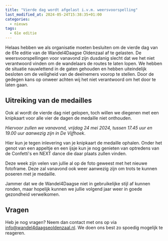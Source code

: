 ```yaml
---
title: "Vierde dag wordt afgelast i.v.m. weersvoorspelling"
last_modified_at: 2024-05-24T15:38:35+01:00
categories:
  - nieuws
tags:
  - 61e editie
---
```


Helaas hebben we als organisatie moeten besluiten om de vierde dag van de 61e editie van de Wandel4Daagse Oldenzaal af te gelasten. De weersvoorspellingen voor vanavond zijn dusdanig slecht dat we het niet verantwoord vinden om de wandelaars de routes te laten lopen. We hebben de situatie nauwlettend in de gaten gehouden en hebben uiteindelijk besloten om de veiligheid van de deelnemers voorop te stellen. Door de gedegen kans op onweer achten wij het niet verantwoord om het door te laten gaan.  

## Uitreiking van de medailles

Ook al wordt de vierde dag niet gelopen, toch willen we diegenen met een knipkaart voor alle vier de dagen de medaille niet onthouden.  

_Hiervoor zullen we vanavond, vrijdag 24 mei 2024, tussen 17.45 uur en 19.00 uur aanwezig zijn in De Vijfhoek_.  

Hier kun je tegen inlevering van je knipkaart de medaille ophalen. Onder het genot van een appeltje en een ijsje kun je nog genieten van optredens van de Confetti's en NEXT dance die daar plaats zullen vinden.  

Deze week zijn velen van jullie al op de foto geweest met het nieuwe fotoframe. Deze zal vanavond ook weer aanwezig zijn om trots te kunnen poseren met je medaille.  

Jammer dat we de Wandel4Daagse niet in gebruikelijke stijl af kunnen ronden, maar hopelijk kunnen we jullie volgend jaar weer in goede gezondheid verwelkomen.  

## Vragen

Heb je nog vragen? Neem dan contact met ons op via [info@wandel4daagseoldenzaal.nl](mailto:info@wandel4daagseoldenzaal.nl). We doen ons best zo spoedig mogelijk te reageren.  
